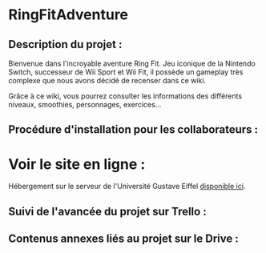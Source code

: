 # RingFitAdventure

## Description du projet : 

Bienvenue dans l'incroyable aventure Ring Fit. Jeu iconique de la Nintendo Switch, successeur de Wii Sport et Wii Fit, il possède un gameplay très complexe que nous avons décidé de recenser dans ce wiki. 

Grâce à ce wiki, vous pourrez consulter les informations des différents niveaux, smoothies, personnages, exercices... 

## Procédure d'installation pour les collaborateurs : 

# Voir le site en ligne : 

Hébergement sur le serveur de l'Université Gustave Eiffel [disponible ici](https://etudiant.u-pem.fr/~flavie.enrico/RingFitAdventure/).

## Suivi de l'avancée du projet sur Trello : 

## Contenus annexes liés au projet sur le Drive : 